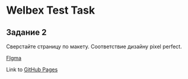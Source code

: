 # Welbex Test Task

## Задание 2

Сверстайте страницу по макету. Соответствие дизайну pixel perfect.

[FIgma](https://www.figma.com/file/ja6QtJ9gv2JuxSDIAClL1O/Welbex?node-id=0%3A1)


Link to [GitHub Pages](https://arturvetrov.github.io/Test_task_2_amoCRM/)
